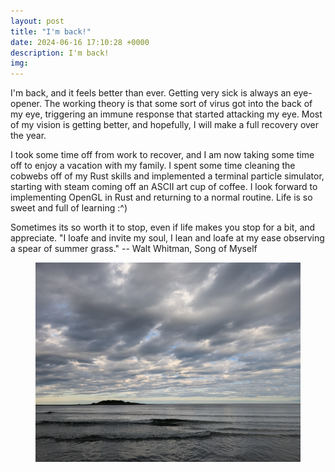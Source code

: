 ```yaml
---
layout: post
title: "I'm back!"
date: 2024-06-16 17:10:28 +0000
description: I'm back!
img:
---
```


I'm back, and it feels better than ever. Getting very sick is always an eye-opener. The working theory is that some sort of virus got into the back of my eye, triggering an immune response that started attacking my eye. Most of my vision is getting better, and hopefully, I will make a full recovery over the year.

I took some time off from work to recover, and I am now taking some time off to enjoy a vacation with my family. I spent some time cleaning the cobwebs off of my Rust skills and implemented a terminal particle simulator, starting with steam coming off an ASCII art cup of coffee. I look forward to implementing OpenGL in Rust and returning to a normal routine. Life is so sweet and full of learning :^)

Sometimes its so worth it to stop, even if life makes you stop for a bit, and appreciate. "I loafe and invite my soul,
I lean and loafe at my ease observing a spear of summer grass." -- Walt Whitman, Song of Myself


<figure>
	<a href="../assets/img/2024-06-16-im-back/beach.jpg"><img src="../assets/img/2024-06-16-im-back/beach.jpg"></a>
</figure>